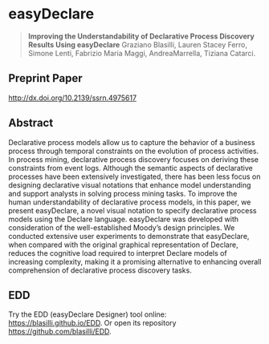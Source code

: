 # easyDeclare
> **Improving the Understandability of Declarative Process Discovery Results Using easyDeclare**
> Graziano Blasilli, Lauren Stacey Ferro, Simone Lenti, Fabrizio Maria Maggi, AndreaMarrella, Tiziana Catarci.

## Preprint Paper
http://dx.doi.org/10.2139/ssrn.4975617

## Abstract
Declarative process models allow us to capture the behavior of a business process through temporal constraints on the evolution of process activities. In process mining, declarative process discovery focuses on deriving these constraints from event logs. Although the semantic aspects of declarative processes have been extensively investigated, there has been less focus on designing declarative visual notations that enhance model understanding and support analysts in solving process mining tasks. To improve the human understandability of declarative process models, in this paper, we present easyDeclare, a novel visual notation to specify declarative process models using the Declare language. easyDeclare was developed with consideration of the well-established Moody’s design principles. We conducted extensive user experiments to demonstrate that easyDeclare, when compared with the original graphical representation of Declare, reduces the cognitive load required to interpret Declare models of increasing complexity, making it a promising alternative to enhancing overall comprehension of declarative process discovery tasks.


## EDD
Try the EDD (easyDeclare Designer) tool online: https://blasilli.github.io/EDD.
Or open its repository https://github.com/blasilli/EDD.
